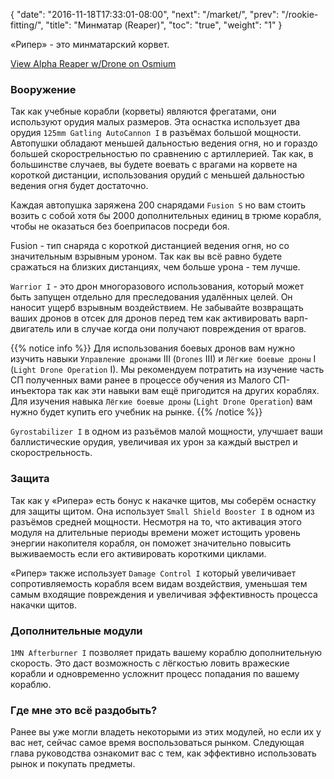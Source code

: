 {
  "date": "2016-11-18T17:33:01-08:00",
  "next": "/market/",
  "prev": "/rookie-fitting/",
  "title": "Минматар (Reaper)",
  "toc": "true",
  "weight": "1"
}

«Рипер» - это минматарский корвет.

<object type="image/svg+xml" data="https://o.smium.org/api/convert/119447/svg/119447-alpha-reaper-wdrone.svg?privatetoken=5479867580904636416"><a href="https://o.smium.org/loadout/private/119447/5479867580904636416">View Alpha Reaper w/Drone on Osmium</a></object>

### Вооружение

Так как учебные корабли (корветы) являются фрегатами, они используют орудия малых размеров.
Эта оснастка использует два орудия `125mm Gatling AutoCannon I` в разъёмах большой мощности.
Автопушки обладают меньшей дальностью ведения огня, но и гораздо большей скорострельностью по сравнению с артиллерией.
Так как, в большинстве случаев, вы будете воевать с врагами на корвете на короткой дистанции,
использования орудий с меньшей дальностью ведения огня будет достаточно.

Каждая автопушка заряжена 200 снарядами `Fusion S` но вам стоить возить с собой хотя бы 2000 дополнительных единиц
в трюме корабля, чтобы не оказаться без боеприпасов посреди боя.

Fusion - тип снаряда с короткой дистанцией ведения огня, но со значительным взрывным уроном.
Так как вы всё равно будете сражаться на близких дистанциях, чем больше урона - тем лучше.

`Warrior I` - это дрон многоразового использования, который может быть запущен отдельно для преследования удалённых целей.
Он наносит ущерб взрывным воздействием. Не забывайте возвращать ваших дронов в отсек для дронов
перед тем как активировать варп-двигатель или в случае когда они получают повреждения от врагов.

{{% notice info %}}
Для использования боевых дронов вам нужно изучить навыки `Управление дронами` III (`Drones` III) и `Лёгкие боевые дроны` I (`Light Drone Operation` I).
Мы рекомендуем потратить на изучение часть СП полученных вами ранее в процессе обучения из Малого СП-инъектора
так как эти навыки вам ещё пригодится на других кораблях.
Для изучения навыка `Лёгкие боевые дроны` (`Light Drone Operation`) вам нужно будет купить его учебник на рынке.
{{% /notice %}}

`Gyrostabilizer I` в одном из разъёмов малой мощности, улучшает ваши баллистические орудия, 
увеличивая их урон за каждый выстрел и скорострельность.

### Защита

Так как у «Рипера» есть бонус к накачке щитов, мы соберём оснастку для защиты щитом.
Она использует `Small Shield Booster I` в одном из разъёмов средней мощности.
Несмотря на то, что активация этого модуля на длительные периоды времени может истощить
уровень энергии накопителя корабля, он поможет значительно повысить выживаемость
если его активировать короткими циклами.

«Рипер» также использует `Damage Control I` который увеличивает сопротивляемость корабля всем видам воздействия, уменьшая 
тем самым входящие повреждения и увеличивая эффективность процесса накачки щитов.

### Дополнительные модули

`1MN Afterburner I` позволяет придать вашему кораблю дополнительную скорость. 
Это даст возможность с лёгкостью ловить вражеские корабли и одновременно усложнит процесс попадания по вашему кораблю.

### Где мне это всё раздобыть?

Ранее вы уже могли владеть некоторыми из этих модулей, но если их у вас нет, сейчас самое время воспользоваться рынком. 
Следующая глава руководства ознакомит вас с тем, как эффективно использовать рынок и покупать предметы.
